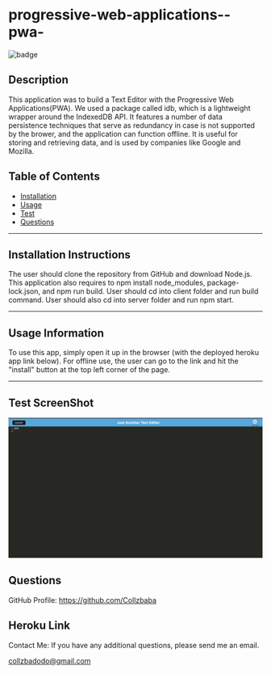 # progressive-web-applications--pwa-

![badge](https://img.shields.io/badge/license-ISC-brightgreen)<br/>

## Description
This application was to build a Text Editor with the Progressive Web Applications(PWA). We used a package called idb, which is a lightweight wrapper around the IndexedDB API. It features a number of data persistence techniques that serve as redundancy in case is not supported by the brower, and the application can function offline. It is useful for storing and retrieving data, and is used by companies like Google and Mozilla.

## Table of Contents
* [Installation](https://github.com/collzbaba/progressive-web-applications--pwa-#installation)
* [Usage](https://github.com/collzbaba/progressive-web-applications--pwa-#usage)
* [Test](https://github.com/collzbaba/progressive-web-applications--pwa-#test)
* [Questions](https://github.com/collzbaba/progressive-web-applications--pwa-#questions)
***

## Installation Instructions
The user should clone the repository from GitHub and download Node.js. This application also requires to npm install node_modules, package-lock.json, and npm run build. User should cd into client folder and run build command. User should also cd into server folder and run npm start. 
***


## Usage Information
To use this app, simply open it up in the browser (with the deployed heroku app link below). For offline use, the user can go to the link and hit the "install" button at the top left corner of the page.
***

## Test ScreenShot
![screenshot](./develop/client/dist/assets/test-screen-shot%20.png)


## Questions
GitHub Profile:
https://github.com/Collzbaba

## Heroku Link



Contact Me:
If you have any additional questions, please send me an email.

collzbadodo@gmail.com